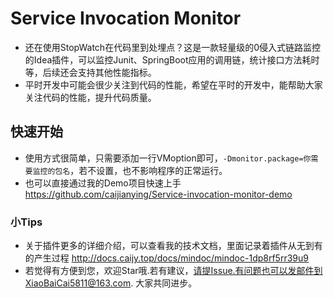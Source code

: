 # Service Invocation Monitor
* 还在使用StopWatch在代码里到处埋点？这是一款轻量级的0侵入式链路监控的Idea插件，可以监控Junit、SpringBoot应用的调用链，统计接口方法耗时等，后续还会支持其他性能指标。
* 平时开发中可能会很少关注到代码的性能，希望在平时的开发中，能帮助大家关注代码的性能，提升代码质量。

## 快速开始
* 使用方式很简单，只需要添加一行VMoption即可，`-Dmonitor.package=你需要监控的包名`，若不设置，也不影响程序的正常运行。
* 也可以直接通过我的Demo项目快速上手 https://github.com/caijianying/Service-invocation-monitor-demo

### 小Tips
* 关于插件更多的详细介绍，可以查看我的技术文档，里面记录着插件从无到有的产生过程 http://docs.caijy.top/docs/mindoc/mindoc-1dp8rf5rr39u9
* 若觉得有方便到您，欢迎Star哦.若有建议，请提Issue.有问题也可以发邮件到XiaoBaiCai5811@163.com.
大家共同进步。
